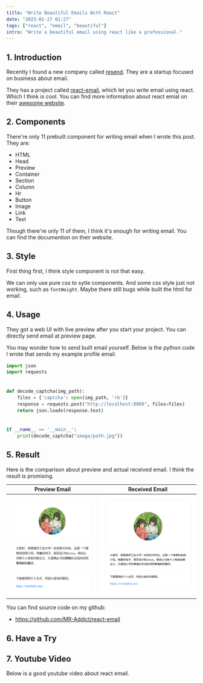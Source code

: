 ```yaml
---
title: "Write Beautiful Emails With React"
date: "2023-01-27 01:27"
tags: ["react", "email", "beautiful"]
intro: "Write a beautiful email using react like a professional."
---
```


## 1. Introduction

Recently I found a new company called [resend](https://resend.com/). They are a startup focused on business about email.

They has a project called [react-email](https://react.email/), which let you write email using react. Which I think is cool. You can find more information about react emial on their [awesome website](https://react.email/).

## 2. Components

There're only 11 prebuilt component for writing email when I wrote this post. They are:

- HTML
- Head
- Preview
- Container
- Section
- Column
- Hr
- Button
- Image
- Link
- Text

Though there're only 11 of them, I think it's enough for writing email. You can find the documention on their website.

## 3. Style

First thing first, I think style component is not that easy.

We can only use pure css to sytle components. And some css style just not working, such as `fontWeight`. Maybe there still bugs while built the html for email.

## 4. Usage

They got a web UI with live preview after you start your project. You can directly send email at preview page.

You may wonder how to send built email yourself. Below is the python code I wrote that sends my example profile email.

```python:sendEmail.py
import json
import requests


def decode_captcha(img_path):
    files = {'captcha': open(img_path, 'rb')}
    response = requests.post("http://localhost:8000", files=files)
    return json.loads(response.text)


if __name__ == '__main__':
    print(decode_captcha("image/path.jpg"))
```

## 5. Result

Here is the comparison about preview and actual received email. I think the result is promising.

|                                  Preview Email                                   |                                 Received Email                                 |
| :------------------------------------------------------------------------------: | :----------------------------------------------------------------------------: |
| ![Preview](https://github.com/MR-Addict/react-email/raw/main/images/preview.png) | ![Actual](https://github.com/MR-Addict/react-email/raw/main/images/actual.png) |

You can find source code on my github:

- https://github.com/MR-Addict/react-email

## 6. Have a Try

<CusKeyButton title="Send me Email" />

## 7. Youtube Video

Below is a good youtube video about react email.

<Youtube id="MdO1AKVTkLI" />
